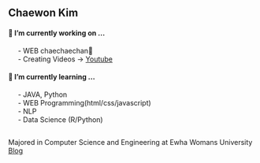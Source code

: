 ## Chaewon Kim 


#### 🔭 I’m currently working on ...  
&nbsp;&nbsp;&nbsp;&nbsp; - WEB chaechaechan🍒  
&nbsp;&nbsp;&nbsp;&nbsp; - Creating Videos -> [Youtube](https://www.youtube.com/channel/UC2kUVD1FHfNLtZRXI4Xm9Nw/featured)

#### 🌱 I’m currently learning ...  
&nbsp;&nbsp;&nbsp;&nbsp; - JAVA, Python  
&nbsp;&nbsp;&nbsp;&nbsp; - WEB Programming(html/css/javascript)  
&nbsp;&nbsp;&nbsp;&nbsp; - NLP  
&nbsp;&nbsp;&nbsp;&nbsp; - Data Science (R/Python)

##
Majored in Computer Science and Engineering at Ewha Womans University   
[Blog](https://blog.naver.com/cwkim0314)


<!--
**cwkim0314/cwkim0314** is a ✨ _special_ ✨ repository because its `README.md` (this file) appears on your GitHub profile.

Here are some ideas to get you started:

- 🔭 I’m currently working on ...
- 🌱 I’m currently learning ...
- 👯 I’m looking to collaborate on ...
- 🤔 I’m looking for help with ...
- 💬 Ask me about ...
- 📫 How to reach me: ...
- 😄 Pronouns: ...
- ⚡ Fun fact: ...
-->
